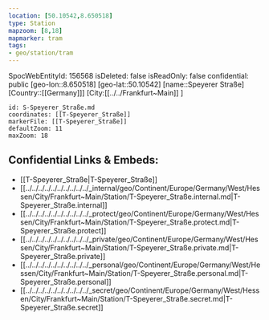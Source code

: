 ```yaml
---
location: [50.10542,8.650518]
type: Station 
mapzoom: [8,18] 
mapmarker: tram 
tags:
- geo/station/tram
---
```

SpocWebEntityId: 156568
isDeleted: false
isReadOnly: false
confidential: public
[geo-lon::8.650518]
[geo-lat::50.10542]
[name::Speyerer Straße]
[Country::[[Germany]]]
[City:[[../../Frankfurt~Main]] ]


```leaflet
id: S-Speyerer_Straße.md
coordinates: [[T-Speyerer_Straße]]
markerFile: [[T-Speyerer_Straße]]
defaultZoom: 11 
maxZoom: 18
```


## Confidential Links & Embeds: 
- [[T-Speyerer_Straße|T-Speyerer_Straße]] 
- [[../../../../../../../../../../_internal/geo/Continent/Europe/Germany/West/Hessen/City/Frankfurt~Main/Station/T-Speyerer_Straße.internal.md|T-Speyerer_Straße.internal]] 
- [[../../../../../../../../../../_protect/geo/Continent/Europe/Germany/West/Hessen/City/Frankfurt~Main/Station/T-Speyerer_Straße.protect.md|T-Speyerer_Straße.protect]] 
- [[../../../../../../../../../../_private/geo/Continent/Europe/Germany/West/Hessen/City/Frankfurt~Main/Station/T-Speyerer_Straße.private.md|T-Speyerer_Straße.private]] 
- [[../../../../../../../../../../_personal/geo/Continent/Europe/Germany/West/Hessen/City/Frankfurt~Main/Station/T-Speyerer_Straße.personal.md|T-Speyerer_Straße.personal]] 
- [[../../../../../../../../../../_secret/geo/Continent/Europe/Germany/West/Hessen/City/Frankfurt~Main/Station/T-Speyerer_Straße.secret.md|T-Speyerer_Straße.secret]] 
